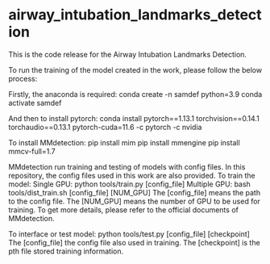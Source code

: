 # airway_intubation_landmarks_detection
This is the code release for the Airway Intubation Landmarks Detection.

To run the training of the model created in the work, please follow the below process:

Firstly, the anaconda is required:
conda create -n samdef python=3.9
conda activate samdef

And then to install pytorch:
conda install pytorch==1.13.1 torchvision==0.14.1 torchaudio==0.13.1 pytorch-cuda=11.6 -c pytorch -c nvidia

To install MMdetection:
pip install mim
pip install mmengine
pip install mmcv-full=1.7

MMdetection run training and testing of models with config files.
In this repository, the config files used in this work are also provided.
To train the model:
Single GPU: python tools/train.py [config_file] 
Multiple GPU: bash tools/dist_train.sh [config_file]  [NUM_GPU]
The [config_file] means the path to the config file.
The [NUM_GPU] means the number of GPU to be used for training.
To get more details, please refer to the official documents of MMdetection.

To interface or test model:
python tools/test.py [config_file] [checkpoint]
The [config_file] the config file also used in training.
The [checkpoint] is the pth file stored training information.
